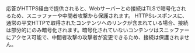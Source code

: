 
応答がHTTPS経由で提供されると、Webサーバーとの接続はTLSで暗号化されるため、スニッファーや中間者攻撃から保護されます。
HTTPSレスポンスに、通常の平文HTTPで取得されたコンテンツへのリンクが含まれている場合、接続は部分的にのみ暗号化されます。暗号化されていないコンテンツはスニッファーにアクセス可能で、中間者攻撃の攻撃者が変更できるため、接続は保護されません。
